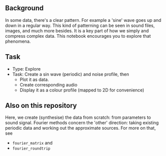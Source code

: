 ## Background

In some data, there's a clear pattern.
For example a 'sine' wave goes up and down in a regular way.
This kind of patterning can be seen in sound files, images, and much more besides.
It is a key part of how we simply and compress complex data.
This notebook encourages you to explore that phenomena.


## Task

- Type: Explore
- Task: Create a sin wave (periodic) and noise profile, then
    - Plot it as data.
    - Create corresponding audio
    - Display it as a colour profile (mapped to 2D for convenience)


## Also on this repository

Here, we create (synthesise) the data from scratch: from parameters to sound signal.
Fourier methods concern the 'other' direction:
taking existing periodic data and 
working out the approximate sources.
For more on that, see
- `fourier_matrix`
and
- `fourier_roundtrip`
